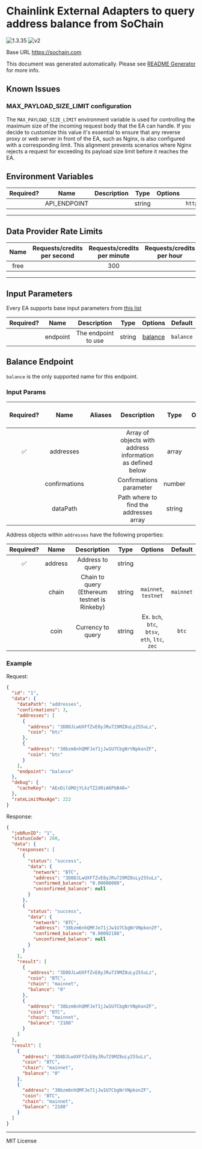 # Chainlink External Adapters to query address balance from SoChain

![1.3.35](https://img.shields.io/github/package-json/v/smartcontractkit/external-adapters-js?filename=packages/sources/sochain/package.json) ![v2](https://img.shields.io/badge/framework%20version-v2-blueviolet)

Base URL https://sochain.com

This document was generated automatically. Please see [README Generator](../../scripts#readme-generator) for more info.

## Known Issues

### MAX_PAYLOAD_SIZE_LIMIT configuration

The `MAX_PAYLOAD_SIZE_LIMIT` environment variable is used for controlling the maximum size of the incoming request body that the EA can handle. If you decide to customize this value it's essential to ensure that any reverse proxy or web server in front of the EA, such as Nginx, is also configured with a corresponding limit. This alignment prevents scenarios where Nginx rejects a request for exceeding its payload size limit before it reaches the EA.

## Environment Variables

| Required? |     Name     | Description |  Type  | Options |        Default        |
| :-------: | :----------: | :---------: | :----: | :-----: | :-------------------: |
|           | API_ENDPOINT |             | string |         | `https://sochain.com` |

---

## Data Provider Rate Limits

| Name | Requests/credits per second | Requests/credits per minute | Requests/credits per hour | Note |
| :--: | :-------------------------: | :-------------------------: | :-----------------------: | :--: |
| free |                             |             300             |                           |      |

---

## Input Parameters

Every EA supports base input parameters from [this list](../../core/bootstrap#base-input-parameters)

| Required? |   Name   |     Description     |  Type  |           Options            |  Default  |
| :-------: | :------: | :-----------------: | :----: | :--------------------------: | :-------: |
|           | endpoint | The endpoint to use | string | [balance](#balance-endpoint) | `balance` |

## Balance Endpoint

`balance` is the only supported name for this endpoint.

### Input Params

| Required? |     Name      | Aliases |                        Description                         |  Type  | Options | Default  | Depends On | Not Valid With |
| :-------: | :-----------: | :-----: | :--------------------------------------------------------: | :----: | :-----: | :------: | :--------: | :------------: |
|    ✅     |   addresses   |         | Array of objects with address information as defined below | array  |         |          |            |                |
|           | confirmations |         |                  Confirmations parameter                   | number |         |   `6`    |            |                |
|           |   dataPath    |         |           Path where to find the addresses array           | string |         | `result` |            |                |

Address objects within `addresses` have the following properties:

| Required? |  Name   |                 Description                  |  Type  |                    Options                    |  Default  |
| :-------: | :-----: | :------------------------------------------: | :----: | :-------------------------------------------: | :-------: |
|    ✅     | address |               Address to query               | string |                                               |           |
|           |  chain  | Chain to query (Ethereum testnet is Rinkeby) | string |             `mainnet`, `testnet`              | `mainnet` |
|           |  coin   |              Currency to query               | string | Ex. `bch`, `btc`, `btsv`, `eth`, `ltc`, `zec` |   `btc`   |

### Example

Request:

```json
{
  "id": "1",
  "data": {
    "dataPath": "addresses",
    "confirmations": 3,
    "addresses": [
      {
        "address": "3D8DJLwUXFfZvE8yJRu729MZ8uLy25SuLz",
        "coin": "btc"
      },
      {
        "address": "38bzm6nhQMFJe71jJw1U7CbgNrVNpkonZF",
        "coin": "btc"
      }
    ],
    "endpoint": "balance"
  },
  "debug": {
    "cacheKey": "AExDilGMUjYLkzTZ2d0iA6PbB40="
  },
  "rateLimitMaxAge": 222
}
```

Response:

```json
{
  "jobRunID": "1",
  "statusCode": 200,
  "data": {
    "responses": [
      {
        "status": "success",
        "data": {
          "network": "BTC",
          "address": "3D8DJLwUXFfZvE8yJRu729MZ8uLy25SuLz",
          "confirmed_balance": "0.00000000",
          "unconfirmed_balance": null
        }
      },
      {
        "status": "success",
        "data": {
          "network": "BTC",
          "address": "38bzm6nhQMFJe71jJw1U7CbgNrVNpkonZF",
          "confirmed_balance": "0.00002188",
          "unconfirmed_balance": null
        }
      }
    ],
    "result": [
      {
        "address": "3D8DJLwUXFfZvE8yJRu729MZ8uLy25SuLz",
        "coin": "BTC",
        "chain": "mainnet",
        "balance": "0"
      },
      {
        "address": "38bzm6nhQMFJe71jJw1U7CbgNrVNpkonZF",
        "coin": "BTC",
        "chain": "mainnet",
        "balance": "2188"
      }
    ]
  },
  "result": [
    {
      "address": "3D8DJLwUXFfZvE8yJRu729MZ8uLy25SuLz",
      "coin": "BTC",
      "chain": "mainnet",
      "balance": "0"
    },
    {
      "address": "38bzm6nhQMFJe71jJw1U7CbgNrVNpkonZF",
      "coin": "BTC",
      "chain": "mainnet",
      "balance": "2188"
    }
  ]
}
```

---

MIT License
